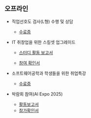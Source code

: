 ## 오프라인

   * 직업선호도 검사(L형) 수행 및 상담
       * [수료증](./offline1.jpg)

   * IT 취창업을 위한 스킬셋 업그레이드
       * [스터디 활동 보고서](./offline2_1.pdf)

       * [참여 확인서](./offline2_1.pdf)

  * 소프트웨어공학과 학생들을 위한 취업특강
      * [수료증](./offline3.jpg)

  * 박람회 참여(AI Expo 2025)
      * [활동보고서](./offline4_1.pdf)
      * [참가확인서](./offline4_2.jpg)
